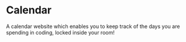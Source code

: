 # Calendar
A calendar website which enables you to keep track of the days you are spending in coding, locked inside your room!
